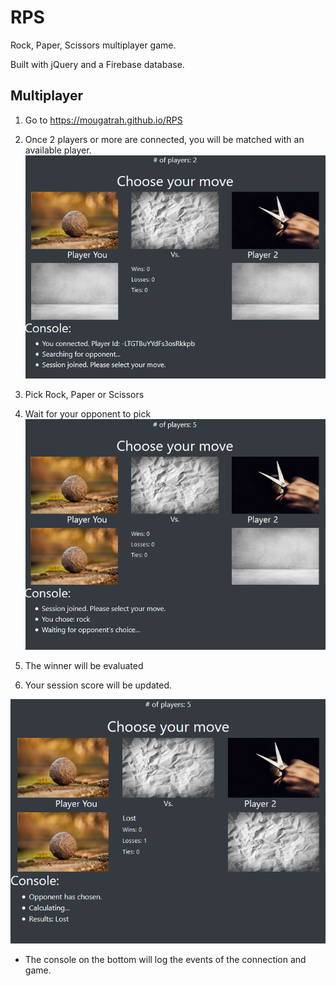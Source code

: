 # RPS

Rock, Paper, Scissors multiplayer game.

Built with jQuery and a Firebase database.

## Multiplayer

1. Go to https://mougatrah.github.io/RPS

2. Once 2 players or more are connected, you will be matched with an available player.
![joining](./imgs/joining.png)

3. Pick Rock, Paper or Scissors 

4. Wait for your opponent to pick
![waiting](./imgs/waiting.png)

5. The winner will be evaluated

6. Your session score will be updated.

![calculating](./imgs/calculating.png)
- The console on the bottom will log the events of the connection and game.
